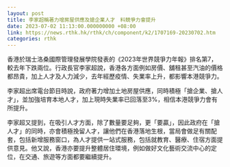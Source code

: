 ```yaml
---
layout: post
title: 李家超稱著力增房屋供應及搶企業人才　料競爭力會提升
date: 2023-07-02 11:13:00.000000000 +08:00
link: https://news.rthk.hk/rthk/ch/component/k2/1707169-20230702.htm
categories: rthk
---
```


香港於瑞士洛桑國際管理發展學院發表的《2023年世界競爭力年報》排名第7，較去年下跌兩位。行政長官李家超說，香港各方面例如房價、舖租甚至汽油的價格都昂貴，加上人才及人力減少，去年經歷疫情、失業率上升，都影響本港競爭力。

李家超出席電台節目時說，政府著力增加土地房屋供應，同時積極「搶企業、搶人才」，並加強培育本地人才，加上現時失業率已回落至3%，相信本港競爭力會有所提升。

李家超又提到，在吸引人才方面，除了數量要足夠，更「要贏」，因此政府在「搶人才」的同時，亦會積極挽留人才，讓他們在香港落地生根，當局會做足有關配套，包括新增服務窗口，為人才提供一站式服務，包括就教育、醫療、住宿方面提供意見。他又說，香港亦要提升整體居住環境，例如做好文化藝術交流中心的定位，在交通、旅遊等方面都要繼續提升。
